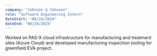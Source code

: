 ```yaml
---
company: "Johnson & Johnson"
role: "Software Engineering Intern"
dateStart: "06/24/2024"
dateEnd: "08/28/2024"
---
```


Worked on PAS-X cloud infrastructure for manufacturing and treatment sites (Azure Cloud) and developed manufacturing inspection tooling for greenfield EVA project.
